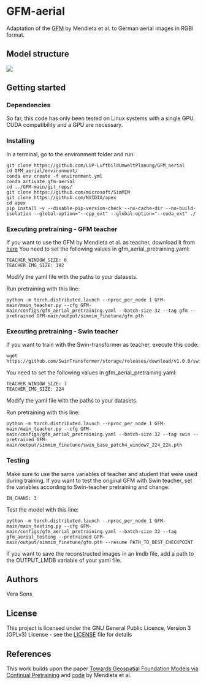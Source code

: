 # GFM-aerial

Adaptation of the [GFM](https://github.com/mmendiet/GFM) by Mendieta et al. to German aerial images in RGBI format. 

## Model structure
<img src="img/Model_structure.png"/>

## Getting started

### Dependencies
So far, this code has only been tested on Linux systems with a single GPU.
CUDA compatibility and a GPU are necessary.


### Installing
In a terminal, go to the environment folder and run:
```
git clone https://github.com/LUP-LuftbildUmweltPlanung/GFM_aerial
cd GFM_aerial/environment/
conda env create -f environment.yml 
conda activate gfm-aerial
cd ../GFM-main/git_reps/
git clone https://github.com/microsoft/SimMIM
git clone https://github.com/NVIDIA/apex
cd apex
pip install -v --disable-pip-version-check --no-cache-dir --no-build-isolation --global-option="--cpp_ext" --global-option="--cuda_ext" ./
```


### Executing pretraining - GFM teacher
If you want to use the GFM by Mendieta et al. as teacher, download it from [here](https://onedrive.live.com/?redeem=aHR0cHM6Ly8xZHJ2Lm1zL2YvcyFBa1RuNzZtOTA3T1RocFJKakg4ZWhmc2tiZ0NMWHc%5FZT1aSnJlRm8&id=93B3D3BDA9EFE744%21100937&cid=93B3D3BDA9EFE744)
You need to set the following values in gfm_aerial_pretraining.yaml:
```
TEACHER_WINDOW_SIZE: 6
TEACHER_IMG_SIZE: 192
```

Modify the yaml file with the paths to your datasets.

Run pretraining with this line:
```
python -m torch.distributed.launch --nproc_per_node 1 GFM-main/main_teacher.py --cfg GFM-main/configs/gfm_aerial_pretraining.yaml --batch-size 32 --tag gfm --pretrained GFM-main/output/simmim_finetune/gfm.pth
```

### Executing pretraining - Swin teacher
If you want to train with the Swin-transformer as teacher, execute this code:
```
wget https://github.com/SwinTransformer/storage/releases/download/v1.0.0/swin_base_patch4_window7_224_22k.pth
```
You need to set the following values in gfm_aerial_pretraining.yaml:
```
TEACHER_WINDOW_SIZE: 7
TEACHER_IMG_SIZE: 224
```

Modify the yaml file with the paths to your datasets.

Run pretraining with this line:
```
python -m torch.distributed.launch --nproc_per_node 1 GFM-main/main_teacher.py --cfg GFM-main/configs/gfm_aerial_pretraining.yaml --batch-size 32 --tag swin --pretrained GFM-main/output/simmim_finetune/swin_base_patch4_window7_224_22k.pth
```

### Testing
Make sure to use the same variables of teacher and student that were used during training.
If you want to test the original GFM with Swin teacher, set the variables according to Swin-teacher pretraining and change:
```
IN_CHANS: 3
```

Test the model with this line:
```
python -m torch.distributed.launch --nproc_per_node 1 GFM-main/main_testing.py --cfg GFM-main/configs/gfm_aerial_pretraining.yaml --batch-size 32 --tag gfm_aerial_testing --pretrained GFM-main/output/simmim_finetune/gfm.pth --resume PATH_TO_BEST_CHECKPOINT 
```
If you want to save the reconstructed images in an lmdb file, add a path to the OUTPUT_LMDB variable of your yaml file.

## Authors

Vera Sons

## License

This project is licensed under the GNU General Public Licence, Version 3 (GPLv3) License - see the [LICENSE](LICENSE) file for details

## References

This work builds upon the paper [Towards Geospatial Foundation Models via Continual Pretraining](https://arxiv.org/abs/2302.04476)
and [code](https://github.com/mmendiet/GFM) by Mendieta et al.
